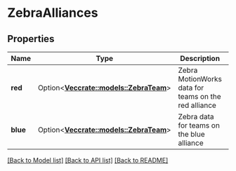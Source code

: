 # ZebraAlliances

## Properties

Name | Type | Description | Notes
------------ | ------------- | ------------- | -------------
**red** | Option<[**Vec<crate::models::ZebraTeam>**](Zebra_team.md)> | Zebra MotionWorks data for teams on the red alliance | [optional]
**blue** | Option<[**Vec<crate::models::ZebraTeam>**](Zebra_team.md)> | Zebra data for teams on the blue alliance | [optional]

[[Back to Model list]](../README.md#documentation-for-models) [[Back to API list]](../README.md#documentation-for-api-endpoints) [[Back to README]](../README.md)


